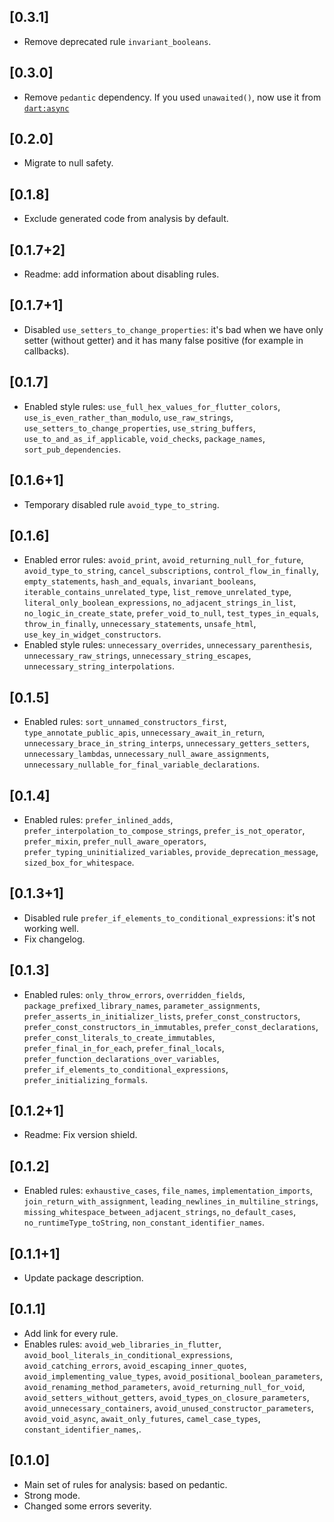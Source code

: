## [0.3.1]

* Remove deprecated rule `invariant_booleans`.

## [0.3.0]

* Remove `pedantic` dependency. If you used `unawaited()`, now use it from [`dart:async`](https://api.dart.dev/stable/2.16.0/dart-async/dart-async-library.html)

## [0.2.0]

* Migrate to null safety.

## [0.1.8]

* Exclude generated code from analysis by default.

## [0.1.7+2]

* Readme: add information about disabling rules.

## [0.1.7+1]

* Disabled `use_setters_to_change_properties`: it's bad when we have only setter (without getter) and it has many false positive (for example in callbacks).

## [0.1.7]

* Enabled style rules: `use_full_hex_values_for_flutter_colors`, `use_is_even_rather_than_modulo`, `use_raw_strings`, `use_setters_to_change_properties`, `use_string_buffers`, `use_to_and_as_if_applicable`, `void_checks`, `package_names`, `sort_pub_dependencies`.

## [0.1.6+1]

* Temporary disabled rule `avoid_type_to_string`.

## [0.1.6]

* Enabled error rules: `avoid_print`, `avoid_returning_null_for_future`, `avoid_type_to_string`, `cancel_subscriptions`, 
`control_flow_in_finally`, `empty_statements`, `hash_and_equals`, `invariant_booleans`,
`iterable_contains_unrelated_type`, `list_remove_unrelated_type`, `literal_only_boolean_expressions`,
`no_adjacent_strings_in_list`, `no_logic_in_create_state`, `prefer_void_to_null`,
`test_types_in_equals`, `throw_in_finally`, `unnecessary_statements`, `unsafe_html`, `use_key_in_widget_constructors`.
* Enabled style rules: `unnecessary_overrides`, `unnecessary_parenthesis`, `unnecessary_raw_strings`, `unnecessary_string_escapes`,
`unnecessary_string_interpolations`.

## [0.1.5]

* Enabled rules: `sort_unnamed_constructors_first`, `type_annotate_public_apis`, `unnecessary_await_in_return`, 
`unnecessary_brace_in_string_interps`, `unnecessary_getters_setters`, `unnecessary_lambdas`, `unnecessary_null_aware_assignments`, 
`unnecessary_nullable_for_final_variable_declarations`.

## [0.1.4]

* Enabled rules: `prefer_inlined_adds`, `prefer_interpolation_to_compose_strings`, `prefer_is_not_operator`, `prefer_mixin`, 
`prefer_null_aware_operators`, `prefer_typing_uninitialized_variables`, `provide_deprecation_message`, `sized_box_for_whitespace`.

## [0.1.3+1]

* Disabled rule `prefer_if_elements_to_conditional_expressions`: it's not working well.
* Fix changelog.

## [0.1.3]

* Enabled rules: `only_throw_errors`, `overridden_fields`, `package_prefixed_library_names`, `parameter_assignments`, 
`prefer_asserts_in_initializer_lists`, `prefer_const_constructors`, `prefer_const_constructors_in_immutables`, 
`prefer_const_declarations`, `prefer_const_literals_to_create_immutables`, `prefer_final_in_for_each`,
`prefer_final_locals`, `prefer_function_declarations_over_variables`, `prefer_if_elements_to_conditional_expressions`,
`prefer_initializing_formals`.

## [0.1.2+1]

* Readme: Fix version shield.

## [0.1.2]

* Enabled rules: `exhaustive_cases`, `file_names`, `implementation_imports`, `join_return_with_assignment`,
`leading_newlines_in_multiline_strings`, `missing_whitespace_between_adjacent_strings`, `no_default_cases`,
`no_runtimeType_toString`, `non_constant_identifier_names`.

## [0.1.1+1]

* Update package description.

## [0.1.1]

* Add link for every rule.
* Enables rules: `avoid_web_libraries_in_flutter`, `avoid_bool_literals_in_conditional_expressions`, `avoid_catching_errors`, 
`avoid_escaping_inner_quotes`, `avoid_implementing_value_types`, `avoid_positional_boolean_parameters`, `avoid_renaming_method_parameters`, 
`avoid_returning_null_for_void`, `avoid_setters_without_getters`, `avoid_types_on_closure_parameters`, `avoid_unnecessary_containers`,
`avoid_unused_constructor_parameters`, `avoid_void_async`, `await_only_futures`, `camel_case_types`, `constant_identifier_names`,.

## [0.1.0]

* Main set of rules for analysis: based on pedantic.
* Strong mode.
* Changed some errors severity.
